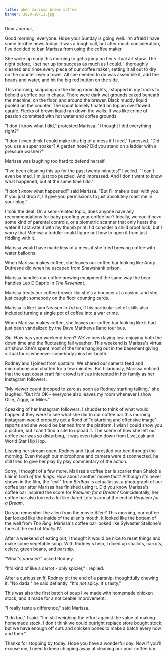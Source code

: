 ```yaml
---
title: when marissa brews coffee
banner: 2020-10-11.jpg
---
```


Dear Journal,

Good morning, everyone.  Hope your Sunday is going well.  I'm afraid I
have some terrible news today.  It was a tough call, but after much
consideration, I've decided to ban Marissa from using the coffee
maker.

She woke up early this morning to get a jump on her virtual art show.
The night before, I set her up for success as much as I could.  I
thoroughly cleaned and rinse every piece of our coffee maker, setting
it all out to dry on the counter over a towel.  All she needed to do
was assemble it, add the beans and water, and hit the big red button
on the side.

This morning, snapping on the dining room lights, I stopped in my
tracks to behold a coffee bar in chaos.  There were dark wet grounds
caked beneath the machine, on the floor, and around the brewer.  Black
muddy liquid pooled on the counter.  The spout loosely floated on top
an overflowed carafe.  Flecks of brown liquid ran down the walls.  It
was like crime of passion committed with hot water and coffee grounds.

"I don't know what I did," protested Marissa.  "I thought I did
everything right?"

"I don't even think I could make this big of a mess if I tried," I
pressed.  "Did you use a super soaker?  A garden hose?  Did you stand
on a ladder with a pressure washer?"

Marissa was laughing too hard to defend herself.

"I've been cleaning this up for the past twenty minutes!" I yelled.
"I can't even be mad.  I'm just too puzzled.  And impressed.  And I
don't want to know what happened, but at the same time I do."

"I _don't know_ what happened!" said Marissa.  "But I'll make a deal
with you.  If you just drop it, I'll give you permissions to just
absolutely roast me in your blog."

I took the deal.  On a semi-related topic, does anyone have any
recommendations for baby proofing your coffee bar?  Ideally, we could
have some kind of parental controls, or a biometric scanner that only
heats the water if I activate it with my thumb print.  I'd consider a
child proof lock, but I worry that <s>Marissa</s> a toddler could
figure out how to open it from just fiddling with it.

Marissa would have made less of a mess if she tried brewing coffee
with water balloons.

When Marissa makes coffee, she leaves our coffee bar looking like Andy
Dufresne did when he escaped from Shawshank prison.

Marissa handles our coffee brewing equipment the same way the bear
handles Leo DiCaprio in _The Revenant_.

Marissa treats our coffee brewer like she's a bouncer at a casino, and
she just caught somebody on the floor counting cards.

Marissa is like Liam Neason in _Taken_, if his particular set of
skills also included turning a single pot of coffee into a war crime.

When Marissa makes coffee, she leaves our coffee bar looking like it
had just been vandalized by the Dave Matthews Band tour bus.

_Sip_.  How has your weekend been?  We've been laying low, enjoying
both the down time and the fluctuating fall weather.  This weekend is
Marissa's virtual art show.  She's spent most of the time hanging out
in the basement giving virtual tours whenever somebody joins her
booth.

Rodney and I joined from upstairs.  We shared our camera feed and
microphone and chatted for a few minutes.  But hilariously, Marissa
noticed that the east coast craft fair crowd isn't as interested in
her family as her Instagram followers.

"My viewer count dropped to zero as soon as Rodney starting talking,"
she laughed.  "But it's OK - everyone also leaves my room whenever I
show Ollie, Ziggy, or Miles."

Speaking of her Instagram followers, I shudder to think of what would
happen if they were to see what she did to our coffee bar this
morning.  Instagram would probably get a flood of "disturbing and
offensive image" reports and she would be banned from the platform.  I
wish I could show you a picture, but I can't find a site to upload it.
The scene of how she left our coffee bar was so disturbing, it was
even taken down from LiveLeak and World Star Hip Hop.

Leaving her stream open, Rodney and I just wrestled our bed through
the morning.  Even though our microphone and camera were disconnected,
he still tried to give her play by play commentary of the action.

Sorry, I thought of a few more.  Marissa's coffee bar is scarier than
Shelob's Lair in _Lord of the Rings_.  How about another movie fact?
Although it's never shown in the film, the "evil" from _Birdbox_ is
actually just a photograph of our coffee bar after Marissa has
finished using it.  Did you know Marissa's coffee bar inspired the
score for _Requiem for a Dream?_ Coincidentally, her coffee bar also
looked a lot like Jared Leto's arm at the end of _Requiem for a
Dream_.

Do you remember the alien from the movie _Alien_?  This morning, our
coffee bar looked like the inside of the alien's mouth.  It looked
like the bottom of the well from _The Ring_.  Marissa's coffee bar
looked like Sylvester Stallone's face at the end of _Rocky IV_.

After a weekend of eating out, I thought it would be nice to reset
things and make some vegetable soup.  With Rodney's help, I diced up
shallots, carrots, celery, green beans, and parsnip.

"What's _parsnip_?" asked Rodney.

"It's kind of like a carrot - only spicier," I replied.

After a curious sniff, Rodney pit the end of a parsnip, thoughtfully
chewing it.  "No dada," he said defiantly.  "It's _not_ spicy.  It's
tasty."

This was also the first batch of soup I've made with homemade chicken
stock, and it made for a noticeable improvement.

"I really taste a difference," said Marissa.

"I do too," I said.  "I'm still weighing the effort against the value
of making homemade stock.  I don't think we could outright replace
store bought stock, but we have enough off cuts and chicken bones to
make a batch every now and then."

Thanks for stopping by today.  Hope you have a wonderful day.  Now if
you'll excuse me, I need to keep chipping away at cleaning our poor
coffee bar.
